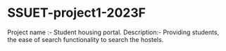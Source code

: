 # SSUET-project1-2023F
Project name :- Student housing portal.   Description:- Providing students, the ease of search functionality to search the hostels. 
